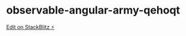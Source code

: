 # observable-angular-army-qehoqt

[Edit on StackBlitz ⚡️](https://stackblitz.com/edit/observable-angular-army-qehoqt)